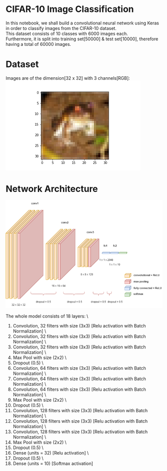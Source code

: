 # CIFAR-10 Image Classification
In this notebook, we shall build a convolutional neural network using Keras in order to classify images from the CIFAR-10 dataset. \
This dataset consists of 10 classes with 6000 images each. \
Furthermore, it is split into training set[50000] & test set[10000], therefore having a total of 60000 images. 

# Dataset
Images are of the dimension[32 x 32] with 3 channels[RGB]: \
![alt text](https://github.com/kwquan/CIFAR-10/blob/main/sample.png)

# Network Architecture
![alt text](https://github.com/kwquan/CIFAR-10/blob/main/cifar_10_nn.drawio.png)

The whole model consists of 18 layers: \
1) Convolution, 32 filters with size (3x3) [Relu activation with Batch Normalization] \
2) Convolution, 32 filters with size (3x3) [Relu activation with Batch Normalization] \
3) Convolution, 32 filters with size (3x3) [Relu activation with Batch Normalization] \
4) Max Pool with size (2x2) \
5) Dropout (0.5) \
6) Convolution, 64 filters with size (3x3) [Relu activation with Batch Normalization] \
7) Convolution, 64 filters with size (3x3) [Relu activation with Batch Normalization] \
8) Convolution, 64 filters with size (3x3) [Relu activation with Batch Normalization] \
9) Max Pool with size (2x2) \
10) Dropout (0.5) \
11) Convolution, 128 filters with size (3x3) [Relu activation with Batch Normalization] \
12) Convolution, 128 filters with size (3x3) [Relu activation with Batch Normalization] \
13) Convolution, 128 filters with size (3x3) [Relu activation with Batch Normalization] \
14) Max Pool with size (2x2) \
15) Dropout (0.5) \
16) Dense (units = 32) [Relu activation] \
17) Dropout (0.5) \
18) Dense (units = 10) [Softmax activation]
 

